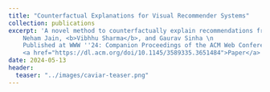 ```yaml
---
title: "Counterfactual Explanations for Visual Recommender Systems"
collection: publications
excerpt: 'A novel method to counterfactually explain recommendations from visual recommender systems. \n
    Neham Jain, <b>Vibhhu Sharma</b>, and Gaurav Sinha \n
    Published at WWW ''24: Companion Proceedings of the ACM Web Conference 2024
    <a href="https://dl.acm.org/doi/10.1145/3589335.3651484">Paper</a>'
date: 2024-05-13
header:
  teaser: "../images/caviar-teaser.png"
---
```


